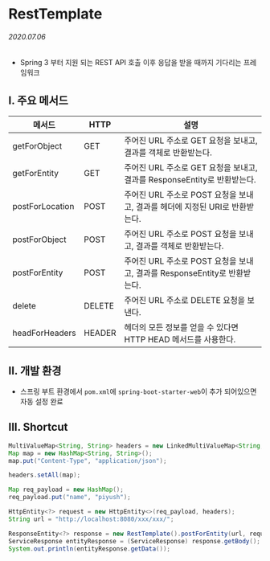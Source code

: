 # RestTemplate

###### 2020.07.06

- Spring 3 부터 지원 되는 REST API 호출 이후 응답을 받을 때까지 기다리는 프레임워크

## I. 주요 메서드
| 메서드 | HTTP | 설명 |
| --- | --- | --- |
|getForObject | GET | 주어진 URL 주소로 GET 요청을 보내고, 결과를 객체로 반환받는다. |
|getForEntity | GET | 주어진 URL 주소로 GET 요청을 보내고, 결과를 ResponseEntity로 반환받는다. |
|postForLocation | POST | 주어진 URL 주소로 POST 요청을 보내고, 결과를 헤더에 지정된 URI로 반환받는다. |
|postForObject | POST | 주어진 URL 주소로 POST 요청을 보내고, 결과를 객체로 반환받는다. |
|postForEntity | POST |  주어진 URL 주소로 POST 요청을 보내고, 결과를 ResponseEntity로 반환받는다. |
|delete | DELETE | 주어진 URL 주소로 DELETE 요청을 보낸다. |
|headForHeaders | HEADER | 헤더의 모든 정보를 얻을 수 있다면 HTTP HEAD 메서드를 사용한다. |

## II. 개발 환경
- 스프링 부트 환경에서 `pom.xml`에 `spring-boot-starter-web`이 추가 되어있으면 자동 설정 완료

## III. Shortcut
```java
MultiValueMap<String, String> headers = new LinkedMultiValueMap<String, String>();
Map map = new HashMap<String, String>();
map.put("Content-Type", "application/json");

headers.setAll(map);

Map req_payload = new HashMap();
req_payload.put("name", "piyush");

HttpEntity<?> request = new HttpEntity<>(req_payload, headers);
String url = "http://localhost:8080/xxx/xxx/";

ResponseEntity<?> response = new RestTemplate().postForEntity(url, request, String.class);
ServiceResponse entityResponse = (ServiceResponse) response.getBody();
System.out.println(entityResponse.getData());
```